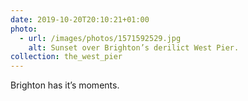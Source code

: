```yaml
---
date: 2019-10-20T20:10:21+01:00
photo:
  - url: /images/photos/1571592529.jpg
    alt: Sunset over Brighton’s derilict West Pier.
collection: the_west_pier
---
```

Brighton has it’s moments.
